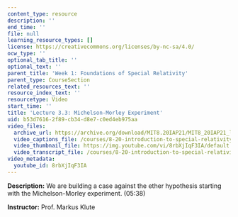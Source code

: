 ```yaml
---
content_type: resource
description: ''
end_time: ''
file: null
learning_resource_types: []
license: https://creativecommons.org/licenses/by-nc-sa/4.0/
ocw_type: ''
optional_tab_title: ''
optional_text: ''
parent_title: 'Week 1: Foundations of Special Relativity'
parent_type: CourseSection
related_resources_text: ''
resource_index_text: ''
resourcetype: Video
start_time: ''
title: 'Lecture 3.3: Michelson-Morley Experiment'
uid: b53d7616-2f89-cb34-d8e7-c0ed4eb975aa
video_files:
  archive_url: https://archive.org/download/MIT8.20IAP21/MIT8_20IAP21_lec03-3_300k.mp4
  video_captions_file: /courses/8-20-introduction-to-special-relativity-january-iap-2021/1cc89726e9ba5811b7a45d1c45250b73_8rbXjIqF3IA.vtt
  video_thumbnail_file: https://img.youtube.com/vi/8rbXjIqF3IA/default.jpg
  video_transcript_file: /courses/8-20-introduction-to-special-relativity-january-iap-2021/90c281ee9d9268b44d80b5e271475c47_8rbXjIqF3IA.pdf
video_metadata:
  youtube_id: 8rbXjIqF3IA
---
```


**Description:** We are building a case against the ether hypothesis starting with the Michelson-Morley experiment. (05:38)

**Instructor:** Prof. Markus Klute

